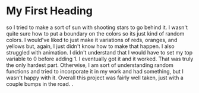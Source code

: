 
<!DOCTYPE html>
<html>
<body>

<h1>My First Heading</h1>

<p>so I tried to make a sort of sun with shooting stars to go behind it. I wasn't quite sure how to put a boundary on the colors so its just kind of random colors. I would've liked to just make it variations of reds, oranges, and yellows but, again, I just didn't know how to make that happen. I also struggled with animation. I didn't understand that I would have to set my top variable to 0 before adding 1. I eventually got it and it worked. That was truly the only hardest part. Otherwise, I am sort of understanding random functions and tried to incorporate it in my work and had something, but I wasn't happy with it. Overall this project was fairly well taken, just with a couple bumps in the road.  .</p>

</body>
</html>
